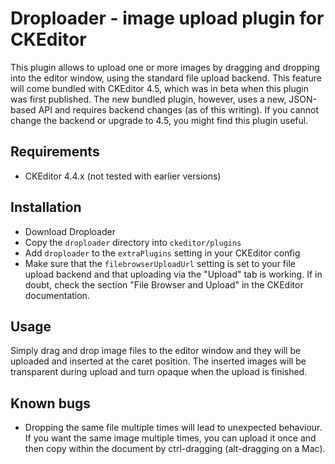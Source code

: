 # Droploader - image upload plugin for CKEditor

This plugin allows to upload one or more images by dragging and dropping
into the editor window, using the standard file upload backend. This feature
will come bundled with CKEditor 4.5, which was in beta when this plugin
was first published. The new bundled plugin, however, uses a new, JSON-based API
and requires backend changes (as of this writing). If you cannot change
the backend or upgrade to 4.5, you might find this plugin useful.

## Requirements

- CKEditor 4.4.x (not tested with earlier versions)

## Installation

- Download Droploader
- Copy the `droploader` directory into `ckeditor/plugins`
- Add `droploader` to the `extraPlugins` setting in your CKEditor config
- Make sure that the `filebrowserUploadUrl` setting is set to your file upload 
  backend and that uploading via the "Upload" tab is working. If in doubt, 
  check the section "File Browser and Upload" in the CKEditor documentation.

## Usage

Simply drag and drop image files to the editor window and they will be uploaded
and inserted at the caret position. The inserted images will be transparent 
during upload and turn opaque when the upload is finished.

## Known bugs

- Dropping the same file multiple times will lead to unexpected behaviour. 
If you want the same image multiple times, you can upload it once and then copy 
within the document by ctrl-dragging (alt-dragging on a Mac).